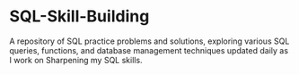 # SQL-Skill-Building
A repository of SQL practice problems and solutions, exploring various SQL queries, functions, and database management techniques updated daily as I work on Sharpening my SQL skills.
